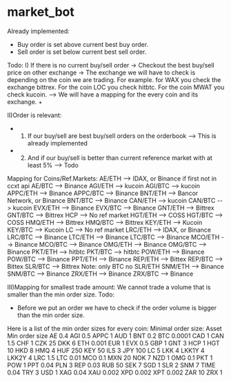 # market_bot



Already implemented:
- Buy order is set above current best buy order.
- Sell order is set below current best sell order.

Todo:
I) If there is no current buy/sell order -> Checkout the best buy/sell price on other exchange
-> The exchange we will have to check is depending on the coin we are trading. For example. for WAX you check the exchange bittrex. For the coin LOC you check hitbtc. For the coin MWAT you check kucoin.
--> We will have a mapping for the every coin and its exchange. +




II)Order is relevant:
- 1) If our buy/sell are best buy/sell orders on the orderbook --> This is already implemented
- 2) And if our buy/sell is better than current reference market with at least 5% --> Todo



Mapping for Coins/Ref.Markets:
AE/ETH    --> IDAX, or Binance if first not in ccxt api
AE/BTC    --> Binance
AGI/ETH   --> kucoin
AGI/BTC   --> kucoin
APPC/ETH  --> Binance
APPC/BTC  --> Binance
BNT/ETH   --> Bancor Network, or Binance
BNT/BTC   --> Binance
CAN/ETH   --> kucoin
CAN/BTC   --> kucoin
EVX/ETH   --> Binance
EVX/BTC   --> Binance
GNT/ETH   --> Bittrex
GNT/BTC   --> Bittrex
HCP       --> No ref market
HGT/ETH   --> COSS
HGT/BTC   --> COSS
HMQ/ETH   --> Bittrex
HMQ/BTC   --> Bittrex
KEY/ETH   --> Kucoin
KEY/BTC   --> Kucoin
LC        --> No ref market
LRC/ETH   --> IDAX, or Binance
LRC/BTC   --> Binance
LTC/ETH   --> Binance
LTC/BTC   --> Binance
MCO/ETH   --> Binance
MCO/BTC   --> Binance
OMG/ETH   --> Binance
OMG/BTC   --> Binance
PKT/ETH   --> hitbtc
PKT/BTC   --> hitbtc
POW/ETH   --> Binance
POW/BTC   --> Binance
PPT/ETH   --> Binance
REP/ETH   --> Bittex
REP/BTC   --> Bittex
SLR/BTC   --> Bittrex Note: only BTC no SLR/ETH
SNM/ETH   --> Binance
SNM/BTC   --> Binance
ZRX/ETH   --> Binance
ZRX/BTC   --> Binance




III)Mapping for smallest trade amount:
We cannot trade a volume that is smaller than the min order size.
Todo:
- Before we put an order we have to check if the order volume is bigger than the min order size.

Here is a list of the min order sizes for every coin:
Minimal order size:
Asset
Min order size
AE	0.4
AGI	0.5
APPC	1
AUD	1
BNT	0.2
BTC	0.0001
CAD	1
CAN	1.5
CHF	1
CZK	25
DKK	6
ETH	0.001
EUR	1
EVX	0.5
GBP	1
GNT	3
HCP	1
HGT	10
HKD	8
HMQ	4
HUF	250
KEY	50
ILS	3
JPY	100
LC	5
LKK	4
LKK1Y	4
LKK2Y	4
LRC	1.5
LTC	0.01
MCO	0.1
MXN 20
NOK 7
NZD 1
OMG	0.1
PKT	1
POW	1
PPT	0.04
PLN 3
REP
0.03
RUB	50
SEK	7
SGD	1
SLR	2
SNM	7
TIME	0.04
TRY	3
USD	1
XAG	0.04
XAU	0.002
XPD	0.002
XPT	0.002
ZAR	10
ZRX	1
